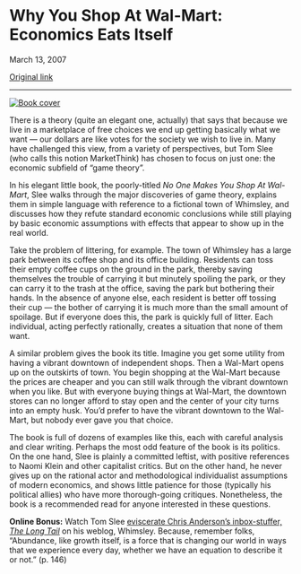 Why You Shop At Wal-Mart: Economics Eats Itself
===============================================

March 13, 2007

[Original link](http://www.aaronsw.com/weblog/nobodyshops)

* * * * *

[![Book
cover](image1_nobodyshops)](http://books.theinfo.org/go/189707106X)

There is a theory (quite an elegant one, actually) that says that
because we live in a marketplace of free choices we end up getting
basically what we want — our dollars are like votes for the society we
wish to live in. Many have challenged this view, from a variety of
perspectives, but Tom Slee (who calls this notion MarketThink) has
chosen to focus on just one: the economic subfield of “game theory”.

In his elegant little book, the poorly-titled *No One Makes You Shop At
Wal-Mart*, Slee walks through the major discoveries of game theory,
explains them in simple language with reference to a fictional town of
Whimsley, and discusses how they refute standard economic conclusions
while still playing by basic economic assumptions with effects that
appear to show up in the real world.

Take the problem of littering, for example. The town of Whimsley has a
large park between its coffee shop and its office building. Residents
can toss their empty coffee cups on the ground in the park, thereby
saving themselves the trouble of carrying it but minutely spoiling the
park, or they can carry it to the trash at the office, saving the park
but bothering their hands. In the absence of anyone else, each resident
is better off tossing their cup — the bother of carrying it is much more
than the small amount of spoilage. But if everyone does this, the park
is quickly full of litter. Each individual, acting perfectly rationally,
creates a situation that none of them want.

A similar problem gives the book its title. Imagine you get some utility
from having a vibrant downtown of independent shops. Then a Wal-Mart
opens up on the outskirts of town. You begin shopping at the Wal-Mart
because the prices are cheaper and you can still walk through the
vibrant downtown when you like. But with everyone buying things at
Wal-Mart, the downtown stores can no longer afford to stay open and the
center of your city turns into an empty husk. You’d prefer to have the
vibrant downtown to the Wal-Mart, but nobody ever gave you that choice.

The book is full of dozens of examples like this, each with careful
analysis and clear writing. Perhaps the most odd feature of the book is
its politics. On the one hand, Slee is plainly a committed leftist, with
positive references to Naomi Klein and other capitalist critics. But on
the other hand, he never gives up on the rational actor and
methodological individualist assumptions of modern economics, and shows
little patience for those (typically his political allies) who have more
thorough-going critiques. Nonetheless, the book is a recommended read
for anyone interested in these questions.

**Online Bonus:** Watch Tom Slee [eviscerate Chris Anderson’s
inbox-stuffer, *The Long
Tail*](http://whimsley.typepad.com/whimsley/2007/03/the_long_tail_l.html)
on his weblog, Whimsley. Because, remember folks, “Abundance, like
growth itself, is a force that is changing our world in ways that we
experience every day, whether we have an equation to describe it or
not.” (p. 146)

[image1_nobodyshops]: image1_nobodyshops.jpg
